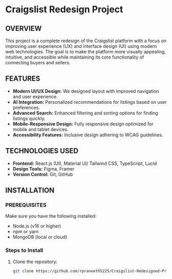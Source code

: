 # Craigslist Redesign Project

## OVERVIEW
This project is a complete redesign of the Craigslist platform with a focus on improving user experience (UX) and interface design (UI) using modern web technologies. The goal is to make the platform more visually appealing, intuitive, and accessible while maintaining its core functionality of connecting buyers and sellers.

## FEATURES
- **Modern UI/UX Design:** We designed layout with improved navigation and user experience.
- **AI Integration:** Personalized recommendations for listings based on user preferences.
- **Advanced Search:** Enhanced filtering and sorting options for finding listings quickly.
- **Mobile-Responsive Design:** Fully responsive design optimized for mobile and tablet devices.
- **Accessibility Features:** Inclusive design adhering to WCAG guidelines.

## TECHNOLOGIES USED
- **Frontend:** React.js (UI), Material UI/ Tailwind CSS, TypeScript, Lucid
- **Design Tools:** Figma, Framer
- **Version Control:** Git, GitHub

## INSTALLATION

### PREREQUISITES
Make sure you have the following installed:
- Node.js (v16 or higher)
- npm or yarn
- MongoDB (local or cloud)

### Steps to Install
1. Clone the repository:
   ```bash
   git clone https://github.com/rpraneeth5225/Craigslist-Redesigned-Project.git